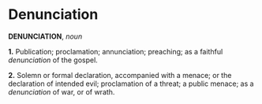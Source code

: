 # Denunciation

**DENUNCIATION**, _noun_

**1.** Publication; proclamation; annunciation; preaching; as a faithful _denunciation_ of the gospel.

**2.** Solemn or formal declaration, accompanied with a menace; or the declaration of intended evil; proclamation of a threat; a public menace; as a _denunciation_ of war, or of wrath.
